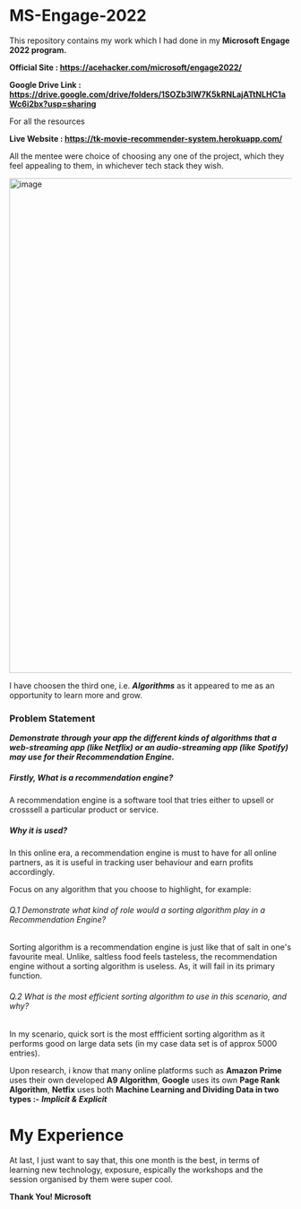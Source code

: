 # MS-Engage-2022

This repository contains my work which I had done in my **Microsoft Engage 2022 program.**


**Official Site : https://acehacker.com/microsoft/engage2022/**

**Google Drive Link : https://drive.google.com/drive/folders/1SOZb3lW7K5kRNLajATtNLHC1aWc6i2bx?usp=sharing**

For all the resources

**Live Website : https://tk-movie-recommender-system.herokuapp.com/**


All the mentee were choice of choosing any one of the project, which they feel appealing to them, in whichever tech stack they wish.


<img width="882" alt="image" src="https://user-images.githubusercontent.com/74552274/170049796-08aa2fda-26b7-4a7a-9714-ce0c72342487.png">


I have choosen the third one, i.e. ***Algorithms*** as it appeared to me as an opportunity to learn more and grow.

### Problem Statement 
***Demonstrate through your app the different kinds of algorithms that a web-streaming app (like Netflix) or an audio-streaming app (like Spotify) may use for their Recommendation Engine.***

##### Firstly, What is a recommendation engine?
A recommendation engine is a software tool that tries either to upsell or crosssell a particular product or service.


##### Why it is used?
In this online era, a recommendation engine is must to have for all online partners, as it is useful in tracking user behaviour and earn profits accordingly.

Focus on any algorithm that you choose to highlight, for example:

###### Q.1 Demonstrate what kind of role would a sorting algorithm play in a Recommendation Engine? 
Sorting algorithm is a recommendation engine is just like that of salt in one's favourite meal. Unlike, saltless food feels tasteless, the recommendation engine without a sorting algorithm is useless. As, it will fail in its primary function.


###### Q.2 What is the most efficient sorting algorithm to use in this scenario, and why?
In my scenario, quick sort is the most effficient sorting algorithm as it performs good on large data sets (in my case data set is of approx 5000 entries).

Upon research, i know that many online platforms such as **Amazon Prime** uses their own developed **A9 Algorithm**,
**Google** uses its own **Page Rank Algorithm**,
**Netfix** uses both **Machine Learning and Dividing Data in two types :-** ***Implicit & Explicit***

# My Experience
At last, I just want to say that, this one month is the best, in terms of learning new technology, exposure, espically the workshops and the session organised by them were super cool. 

**Thank You! Microsoft**

